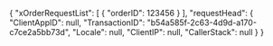 {
"xOrderRequestList": [
{
"orderID": 123456
}
],
"requestHead": {
"ClientAppID": null,
"TransactionID": "b54a585f-2c63-4d9d-a170-c7ce2a5bb73d",
"Locale": null,
"ClientIP": null,
"CallerStack": null
}
}